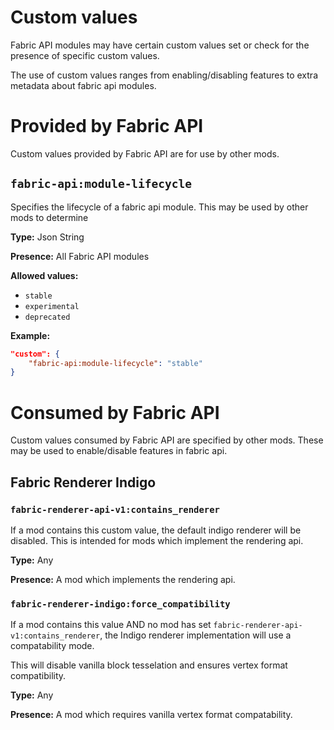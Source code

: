# Custom values

Fabric API modules may have certain custom values set or check for the presence of specific custom values.

The use of custom values ranges from enabling/disabling features to extra metadata about fabric api modules.

# Provided by Fabric API

Custom values provided by Fabric API are for use by other mods.

## `fabric-api:module-lifecycle`

Specifies the lifecycle of a fabric api module.
This may be used by other mods to determine 

**Type:** Json String

**Presence:**
All Fabric API modules

**Allowed values:**
 - `stable`
 - `experimental`
 - `deprecated`

**Example:**
```json
"custom": {
    "fabric-api:module-lifecycle": "stable"
}
```

# Consumed by Fabric API

Custom values consumed by Fabric API are specified by other mods.
These may be used to enable/disable features in fabric api.

## Fabric Renderer Indigo

### `fabric-renderer-api-v1:contains_renderer`

If a mod contains this custom value, the default indigo renderer will be disabled.
This is intended for mods which implement the rendering api.

**Type:** Any

**Presence:**
A mod which implements the rendering api.

### `fabric-renderer-indigo:force_compatibility`

If a mod contains this value AND no mod has set `fabric-renderer-api-v1:contains_renderer`, the Indigo renderer implementation will use a compatability mode.

This will disable vanilla block tesselation and ensures vertex format compatibility.

**Type:** Any

**Presence:**
A mod which requires vanilla vertex format compatability.
